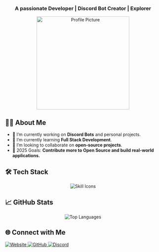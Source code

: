 <h3 align="center">
  A passionate Developer | Discord Bot Creator | Explorer
</h3>

<p align="center">
  <img src="./media/TheSudxx.gif" alt="Profile Picture" width="300" />
</p>

## 🙋‍♂️ About Me

- 🔭 I’m currently working on **Discord Bots** and personal projects.
- 🌱 I’m currently learning **Full Stack Development**.
- 👯 I’m looking to collaborate on **open-source projects**.
- 🥅 2025 Goals: **Contribute more to Open Source and build real-world applications.**

## 🛠️ Tech Stack

<p align="center">
  <img src="https://skillicons.dev/icons?i=js,nodejs,python,github,git,html,css" alt="Skill Icons" />
</p>

## 📈 GitHub Stats

<p align="center">
  <img src="https://github-readme-stats.vercel.app/api/top-langs/?username=TheSudxx&layout=compact&theme=tokyonight&hide_border=true" alt="Top Languages" />
</p>

## 🌐 Connect with Me

<p align="left">
  <a href="https://top.gg/bot/833248024326963201" target="_blank">
    <img src="https://img.shields.io/badge/Website-1DA1F2?style=for-the-badge&logo=Google-Chrome&logoColor=white" alt="Website" />
  </a>
  <a href="https://github.com/TheSudxx" target="_blank">
    <img src="https://img.shields.io/badge/GitHub-181717?style=for-the-badge&logo=github&logoColor=white" alt="GitHub" />
  </a>
  <a href="https://discord.com/users/659644949658075156" target="_blank">
    <img src="https://img.shields.io/badge/Discord-5865F2?style=for-the-badge&logo=discord&logoColor=white" alt="Discord" />
  </a>
</p>

